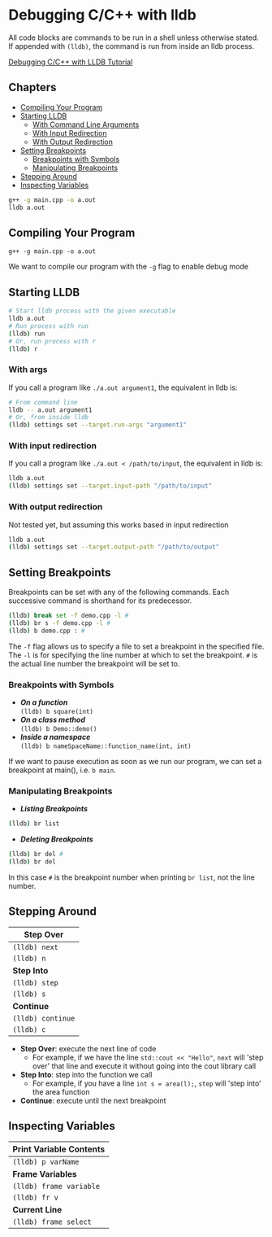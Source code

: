 # Debugging C/C++ with lldb

All code blocks are commands to be run in a shell unless otherwise stated. 
If appended with `(lldb)`, the command is run from inside an lldb process.

[Debugging C/C++ with LLDB Tutorial](https://www.youtube.com/watch?v=2GV0K9Y2MKA&t=440s)

## Chapters

* [Compiling Your Program](#compiling-your-program)
* [Starting LLDB](#starting-lldb)
    * [With Command Line Arguments](#with-args)
    * [With Input Redirection](#with-input-redirection)
    * [With Output Redirection](#with-output-redirection)
* [Setting Breakpoints](#setting-breakpoints)
    * [Breakpoints with Symbols](#breakpoints-with-symbols)
    * [Manipulating Breakpoints](#manipulating-breakpoints)
* [Stepping Around](#stepping-around)
* [Inspecting Variables](#inspecting-variables)


```bash
g++ -g main.cpp -o a.out
lldb a.out
```

## Compiling Your Program

`g++ -g main.cpp -o a.out`  

We want to compile our program with the `-g` flag to enable debug mode

## Starting LLDB

```bash
# Start lldb process with the given executable
lldb a.out
# Run process with run
(lldb) run
# Or, run process with r
(lldb) r
````

### With args

If you call a program like `./a.out argument1`, the equivalent in lldb is:

```bash
# From command line
lldb -- a.out argument1
# Or, from inside lldb
(lldb) settings set --target.run-args "argument1"
```

### With input redirection

If you call a program like `./a.out < /path/to/input`, the equivalent in
lldb is:

```bash
lldb a.out
(lldb) settings set --target.input-path "/path/to/input"
```

### With output redirection

Not tested yet, but assuming this works based in input redirection

```bash
lldb a.out
(lldb) settings set --target.output-path "/path/to/output"
```

## Setting Breakpoints

Breakpoints can be set with any of the following commands. Each successive
command is shorthand for its predecessor.  

```bash
(lldb) break set -f demo.cpp -l #
(lldb) br s -f demo.cpp -l #
(lldb) b demo.cpp : #
```

The `-f` flag allows us to specify a file to set a breakpoint in the specified
file. The `-l` is for specifying the line number at which to set the breakpoint.
`#` is the actual line number the breakpoint will be set to.

### Breakpoints with Symbols

* ***On a function***  
`(lldb) b square(int)`
* ***On a class method***  
`(lldb) b Demo::demo()`  
* ***Inside a namespace***  
`(lldb) b nameSpaceName::function_name(int, int)`  

If we want to pause execution as soon as we run our program, we can set a
breakpoint at main(), i.e. `b main`.

### Manipulating Breakpoints

* ***Listing Breakpoints***

```bash
(lldb) br list
```

* ***Deleting Breakpoints***

```bash
(lldb) br del #
(lldb) br del
```

In this case `#` is the breakpoint number when printing `br list`, not the line
number.

## Stepping Around

|**Step Over**|  
|-----------------|  
|`(lldb) next`|  
|`(lldb) n`|  
|**Step Into**|  
|`(lldb) step`|  
|`(lldb) s`|  
|**Continue**|  
|`(lldb) continue`|  
|`(lldb) c`|  

* **Step Over**: execute the next line of code
    * For example, if we have the line `std::cout << "Hello"`, `next` will 'step
      over' that line and execute it without going into the cout library call
* **Step Into**: step into the function we call
    * For example, if you have a line `int s = area(l);`, `step` will 'step
      into' the area function
* **Continue**: execute until the next breakpoint

## Inspecting Variables

|**Print Variable Contents**|  
|---------------------------|  
|`(lldb) p varName`|  
|**Frame Variables**|  
|`(lldb) frame variable`|  
|`(lldb) fr v`|  
|**Current Line**|  
|`(lldb) frame select`|  


